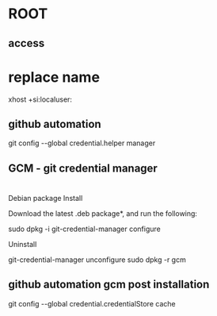 # ROOT

## access
# replace name
xhost +si:localuser:<name>

## github automation
git config --global credential.helper manager

## GCM - git credential manager
#
Debian package
Install

Download the latest .deb package*, and run the following:

sudo dpkg -i <path-to-package>
git-credential-manager configure

Uninstall

git-credential-manager unconfigure
sudo dpkg -r gcm

## github automation gcm post installation
git config --global credential.credentialStore cache


